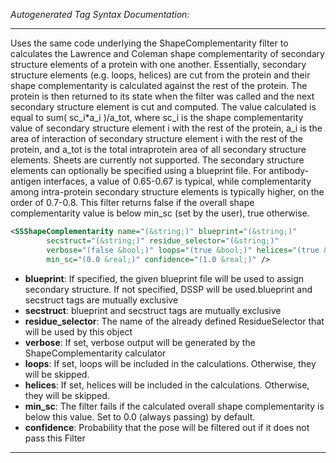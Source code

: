 _Autogenerated Tag Syntax Documentation:_

---
Uses the same code underlying the ShapeComplementarity filter to calculates the Lawrence and Coleman shape complementarity of secondary structure elements of a protein with one another. Essentially, secondary structure elements (e.g. loops, helices) are cut from the protein and their shape complementarity is calculated against the rest of the protein. The protein is then returned to its state when the filter was called and the next secondary structure element is cut and computed. The value calculated is equal to sum( sc_i*a_i )/a_tot, where sc_i is the shape complementarity value of secondary structure element i with the rest of the protein, a_i is the area of interaction of secondary structure element i with the rest of the protein, and a_tot is the total intraprotein area of all secondary structure elements. Sheets are currently not supported. The secondary structure elements can optionally be specified using a blueprint file. For antibody-antigen interfaces, a value of 0.65-0.67 is typical, while complementarity among intra-protein secondary structure elements is typically higher, on the order of 0.7-0.8. This filter returns false if the overall shape complementarity value is below min_sc (set by the user), true otherwise.

```xml
<SSShapeComplementarity name="(&string;)" blueprint="(&string;)"
        secstruct="(&string;)" residue_selector="(&string;)"
        verbose="(false &bool;)" loops="(true &bool;)" helices="(true &bool;)"
        min_sc="(0.0 &real;)" confidence="(1.0 &real;)" />
```

-   **blueprint**: If specified, the given blueprint file will be used to assign secondary structure. If not specified, DSSP will be used.blueprint and secstruct tags are mutually exclusive
-   **secstruct**: blueprint and secstruct tags are mutually exclusive
-   **residue_selector**: The name of the already defined ResidueSelector that will be used by this object
-   **verbose**: If set, verbose output will be generated by the ShapeComplementarity calculator
-   **loops**: If set, loops will be included in the calculations. Otherwise, they will be skipped.
-   **helices**: If set, helices will be included in the calculations. Otherwise, they will be skipped.
-   **min_sc**: The filter fails if the calculated overall shape complementarity is below this value. Set to 0.0 (always passing) by default.
-   **confidence**: Probability that the pose will be filtered out if it does not pass this Filter

---

